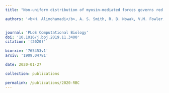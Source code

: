 ```yaml
---
title: "Non-uniform distribution of myosin-mediated forces governs red blood cell membrane curvature through tension modulation [pdf](https://journals.plos.org/ploscompbiol/article?id=10.1371/journal.pcbi.1007890&rev=1)"

authors: '<b>H. Alimohamadi</b>, A. S. Smith, R. B. Nowak, V.M. Fowler, and P. Rangamani'


journal: 'PLoS Computational Biology'
doi: '10.1016/j.bpj.2019.11.3400'
citation: '(2020)'

biorxiv: '765453v1'
arxiv: '1909.04781'

date: 2020-01-27

collection: publications

permalink: /publications/2020-RBC
---
```

